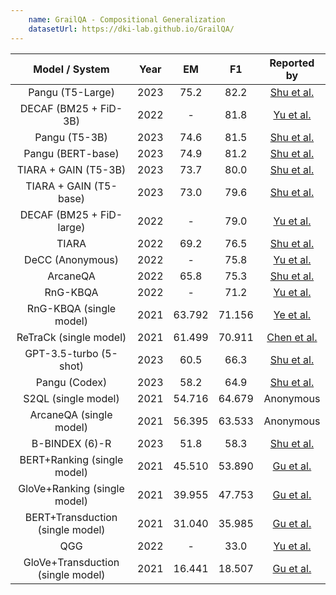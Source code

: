 ```yaml
---
    name: GrailQA - Compositional Generalization
    datasetUrl: https://dki-lab.github.io/GrailQA/
---
```


|          Model / System           | Year |   EM   |   F1   |                           Reported by                           |
| :-------------------------------: | :--: | :----: | :----: | :-------------------------------------------------------------: |
|         Pangu (T5-Large)          | 2023 |  75.2  |  82.2  |       [Shu et al.](https://arxiv.org/pdf/2309.08345.pdf)        |
|       DECAF (BM25 + FiD-3B)       | 2022 |   -    |  81.8  |       [Yu et al.](https://arxiv.org/pdf/2210.00063.pdf)         |
|          Pangu (T5-3B)            | 2023 |  74.6  |  81.5  |       [Shu et al.](https://arxiv.org/pdf/2309.08345.pdf)        |
|         Pangu (BERT-base)         | 2023 |  74.9  |  81.2  |       [Shu et al.](https://arxiv.org/pdf/2309.08345.pdf)        |
|        TIARA + GAIN (T5-3B)       | 2023 |  73.7  |  80.0  |       [Shu et al.](https://arxiv.org/pdf/2309.08345.pdf)        |
|       TIARA + GAIN (T5-base)      | 2023 |  73.0  |  79.6  |       [Shu et al.](https://arxiv.org/pdf/2309.08345.pdf)        |
|     DECAF (BM25 + FiD-large)      | 2022 |   -    |  79.0  |       [Yu et al.](https://arxiv.org/pdf/2210.00063.pdf)         |
|               TIARA               | 2022 |  69.2  |  76.5  | [Shu et al.](https://aclanthology.org/2022.emnlp-main.555.pdf)  |
|         DeCC (Anonymous)          | 2022 |   -    |  75.8  |       [Yu et al.](https://arxiv.org/pdf/2210.00063.pdf)         |
|             ArcaneQA              | 2022 |  65.8  |  75.3  | [Shu et al.](https://aclanthology.org/2022.emnlp-main.555.pdf)  |
|             RnG-KBQA              | 2022 |   -    |  71.2  |       [Yu et al.](https://arxiv.org/pdf/2210.00063.pdf)         |
|      RnG-KBQA (single model)      | 2021 | 63.792 | 71.156 |       [Ye et al.](https://arxiv.org/pdf/2109.08678.pdf)         |
|      ReTraCk (single model)       | 2021 | 61.499 | 70.911 |   [Chen et al.](https://aclanthology.org/2021.acl-demo.39/)     |
|        GPT-3.5-turbo (5-shot)     | 2023 |  60.5  |  66.3  |       [Shu et al.](https://arxiv.org/pdf/2309.08345.pdf)        |
|           Pangu (Codex)           | 2023 |  58.2  |  64.9  |       [Shu et al.](https://arxiv.org/pdf/2309.08345.pdf)        |
|        S2QL (single model)        | 2021 | 54.716 | 64.679 |                            Anonymous                            |
|      ArcaneQA (single model)      | 2021 | 56.395 | 63.533 |                            Anonymous                            |
|           B-BINDEX (6)-R          | 2023 |  51.8  |  58.3  |       [Shu et al.](https://arxiv.org/pdf/2309.08345.pdf)        |
|    BERT+Ranking (single model)    | 2021 | 45.510 | 53.890 |         [Gu et al.](https://arxiv.org/abs/2011.07743)           |
|   GloVe+Ranking (single model)    | 2021 | 39.955 | 47.753 |         [Gu et al.](https://arxiv.org/abs/2011.07743)           |
| BERT+Transduction (single model)  | 2021 | 31.040 | 35.985 |         [Gu et al.](https://arxiv.org/abs/2011.07743)           |
|                QGG                | 2022 |   -    |  33.0  |       [Yu et al.](https://arxiv.org/pdf/2210.00063.pdf)         |
| GloVe+Transduction (single model) | 2021 | 16.441 | 18.507 |         [Gu et al.](https://arxiv.org/abs/2011.07743)           |
